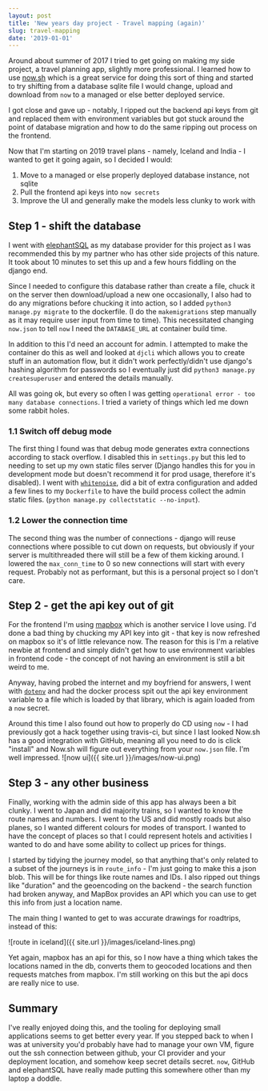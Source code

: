```yaml
---
layout: post
title: 'New years day project - Travel mapping (again)'
slug: travel-mapping
date: '2019-01-01'
---
```


Around about summer of 2017 I tried to get going on making my side project, a travel planning app, slightly more professional. I learned how to use [now.sh](https://now.sh) which is a great service for doing this sort of thing and started to try shifting from a database sqlite file I would change, upload and download from `now` to a managed or else better deployed service.

I got close and gave up - notably, I ripped out the backend api keys from git and replaced them with environment variables but got stuck around the point of database migration and how to do the same ripping out process on the frontend.

Now that I'm starting on 2019 travel plans - namely, Iceland and India - I wanted to get it going again, so I decided I would:

1. Move to a managed or else properly deployed database instance, not sqlite
1. Pull the frontend api keys into `now secrets`
1. Improve the UI and generally make the models less clunky to work with

## Step 1 - shift the database
I went with [elephantSQL](https://www.elephantsql.com) as my database provider for this project as I was recommended this by my partner who has other side projects of this nature. It took about 10 minutes to set this up and a few hours fiddling on the django end.

Since I needed to configure this database rather than create a file, chuck it on the server then download/upload a new one occasionally, I also had to do any migrations before chucking it into action, so I added `python3 manage.py migrate` to the dockerfile. (I do the `makemigrations` step manually as it may require user input from time to time). This necessitated changing `now.json` to tell `now` I need the `DATABASE_URL` at container build time.

In addition to this I'd need an account for admin. I attempted to make the container do this as well and looked at `djcli` which allows you to create stuff in an automation flow, but it didn't work perfectly/didn't use django's hashing algorithm for passwords so I eventually just did `python3 manage.py createsuperuser` and entered the details manually.

All was going ok, but every so often I was getting `operational error - too many database connections`. I tried a variety of things which led me down some rabbit holes.

### 1.1 Switch off debug mode
The first thing I found was that debug mode generates extra connections according to stack overflow. I disabled this in `settings.py` but this led to needing to set up my own static files server (Django handles this for you in development mode but doesn't recommend it for prod usage, therefore it's disabled).
I went with [`whitenoise`](http://whitenoise.evans.io/en/stable/), did a bit of extra configuration and added a few lines to my `Dockerfile` to have the build process collect the admin static files. (`python manage.py collectstatic --no-input`).

### 1.2 Lower the connection time
The second thing was the number of connections - django will reuse connections where possible to cut down on requests, but obviously if your server is multithreaded there will still be a few of them kicking around. I lowered the `max_conn_time` to 0 so new connections will start with every request. Probably not as performant, but this is a personal project so I don't care.


## Step 2 - get the api key out of git
For the frontend I'm using [mapbox](https://mapbox.com) which is another service I love using. I'd done a bad thing by chucking my API key into git - that key is now refreshed on mapbox so it's of little relevance now. The reason for this is I'm a relative newbie at frontend and simply didn't get how to use environment variables in frontend code - the concept of not having an environment is still a bit weird to me.

Anyway, having probed the internet and my boyfriend for answers, I went with [`dotenv`](https://www.npmjs.com/package/dotenv) and had the docker process spit out the api key environment variable to a file which is loaded by that library, which is again loaded from a `now` secret.

Around this time I also found out how to properly do CD using `now` - I had previously got a hack together using travis-ci, but since I last looked Now.sh has a good integration with GitHub, meaning all you need to do is click "install" and Now.sh will figure out everything from your `now.json` file. I'm well impressed.
![now ui]({{ site.url }}/images/now-ui.png)

## Step 3 - any other business
Finally, working with the admin side of this app has always been a bit clunky. I went to Japan and did majority trains, so I wanted to know the route names and numbers. I went to the US and did mostly roads but also planes, so I wanted different colours for modes of transport. I wanted to have the concept of places so that I could represent hotels and activities I wanted to do and have some ability to collect up prices for things.

I started by tidying the journey model, so that anything that's only related to a subset of the journeys is in `route_info` - I'm just going to make this a json blob. This will be for things like route names and IDs.
I also ripped out things like "duration" and the geoencoding on the backend - the search function had broken anyway, and MapBox provides an API which you can use to get this info from just a location name.

The main thing I wanted to get to was accurate drawings for roadtrips, instead of this:

![route in iceland]({{ site.url }}/images/iceland-lines.png)

Yet again, mapbox has an api for this, so I now have a thing which takes the locations named in the db, converts them to geocoded locations and then requests matches from mapbox. I'm still working on this but the api docs are really nice to use.

## Summary
I've really enjoyed doing this, and the tooling for deploying small applications seems to get better every year. If you stepped back to when I was at university you'd probably have had to manage your own VM, figure out the ssh connection between github, your CI provider and your deployment location, and somehow keep secret details secret. `now`, GitHub and elephantSQL have really made putting this somewhere other than my laptop a doddle.
